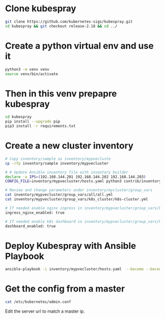 
# Clone kubespray

``` bash
git clone https://github.com/kubernetes-sigs/kubespray.git
cd kubespray && git checkout release-2.18 && cd ../
```

# Create a python virtual env and use it

``` bash
python3 -m venv venv
source venv/bin/activate
```

# Then in this venv prepapre kubespray

``` bash
cd kubespray 
pip install --upgrade pip
pip3 install -r requirements.txt
```

# Create a new cluster inventory

``` bash
# Copy inventory/sample as inventory/mypvecluste
cp -rfp inventory/sample inventory/mypvecluster

# # Update Ansible inventory file with inventory builder
declare -a IPS=(192.168.144.201 192.168.144.202 192.168.144.203)
CONFIG_FILE=inventory/mypvecluster/hosts.yaml python3 contrib/inventory_builder/inventory.py ${IPS[@]}

# Review and change parameters under inventory/mycluster/group_vars
cat inventory/mypvecluster/group_vars/all/all.yml
cat inventory/mypvecluster/group_vars/k8s_cluster/k8s-cluster.yml

# If needed enable nginx ingress in inventory/mypvecluster/group_vars/k8s_cluster/addons.yml
ingress_nginx_enabled: true

# If needed enable k8s dashboard in inventory/mypvecluster/group_vars/k8s_cluster/addons.yml
dashboard_enabled: true
```

# Deploy Kubespray with Ansible Playbook

``` bash
ansible-playbook -i inventory/mypvecluster/hosts.yaml  --become --become-user=root cluster.yml
```


# Get the config from a master

``` bash
cat /etc/kubernetes/admin.conf
```

Edit the server url to match a master ip.


